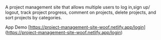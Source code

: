 A project management site that allows multiple users to log in,sign up/ logout, track project progress, comment on projects, delete projects, and sort projects by categories.

App Demo [https://project-management-site-woof.netlify.app/login] (https://project-management-site-woof.netlify.app/login)
